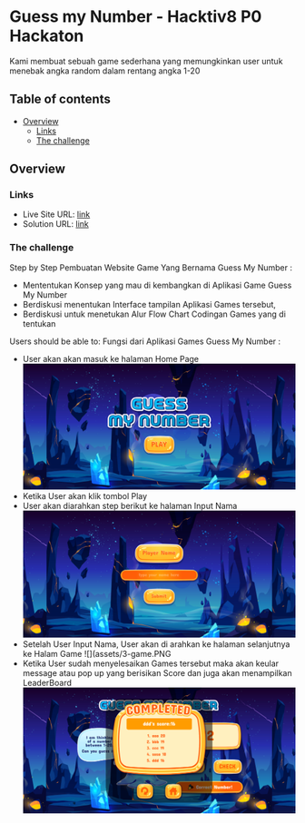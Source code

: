 # Guess my Number - Hacktiv8 P0 Hackaton 

Kami membuat sebuah game sederhana yang memungkinkan user untuk menebak angka random dalam rentang angka 1-20

## Table of contents

- [Overview](#overview)
  - [Links](#links)
  - [The challenge](#the-challenge)
    
## Overview

### Links

- Live Site URL: [link](https://rocky3235.github.io/Guess-My-Number//)
- Solution URL: [link](https://github.com/Rocky3235/Guess-My-Number)

### The challenge
Step by Step Pembuatan Website Game Yang Bernama Guess My Number :
- Mententukan Konsep yang mau di kembangkan di Aplikasi Game Guess My Number
- Berdiskusi menentukan Interface tampilan Aplikasi Games tersebut,
- Berdiskusi untuk menetukan Alur Flow Chart Codingan Games yang di tentukan
  

Users should be able to:
Fungsi dari Aplikasi Games Guess My Number :
- User akan akan masuk ke halaman Home Page
  ![](assets/1-home.PNG)
- Ketika User akan klik tombol Play 
- User akan diarahkan step berikut ke halaman Input Nama
  ![](assets/2-input-player-name.PNG)
- Setelah User Input Nama, User akan di arahkan ke halaman selanjutnya ke Halam Game
  ![](assets/3-game.PNG
- Ketika User sudah menyelesaikan Games tersebut maka akan keular message atau pop up
  yang berisikan Score dan juga akan menampilkan LeaderBoard
  ![](assets/4-pop-up.PNG)
